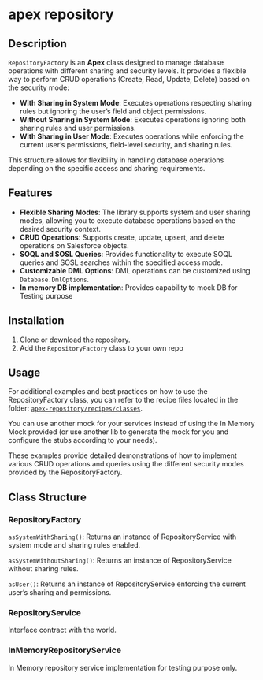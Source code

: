 # apex repository

## Description

`RepositoryFactory` is an **Apex** class designed to manage database operations with different sharing and security levels. It provides a flexible way to perform CRUD operations (Create, Read, Update, Delete) based on the security mode:

- **With Sharing in System Mode**: Executes operations respecting sharing rules but ignoring the user’s field and object permissions.
- **Without Sharing in System Mode**: Executes operations ignoring both sharing rules and user permissions.
- **With Sharing in User Mode**: Executes operations while enforcing the current user’s permissions, field-level security, and sharing rules.

This structure allows for flexibility in handling database operations depending on the specific access and sharing requirements.

## Features

- **Flexible Sharing Modes**: The library supports system and user sharing modes, allowing you to execute database operations based on the desired security context.
- **CRUD Operations**: Supports create, update, upsert, and delete operations on Salesforce objects.
- **SOQL and SOSL Queries**: Provides functionality to execute SOQL queries and SOSL searches within the specified access mode.
- **Customizable DML Options**: DML operations can be customized using `Database.DmlOptions`.
- **In memory DB implementation**: Provides capability to mock DB for Testing purpose

## Installation

1. Clone or download the repository.
2. Add the `RepositoryFactory` class to your own repo

## Usage

For additional examples and best practices on how to use the RepositoryFactory class, you can refer to the recipe files located in the folder: [`apex-repository/recipes/classes`](https://github.com/scolladon/apex-repository/tree/main/apex-repository/recipes/classes).

You can use another mock for your services instead of using the In Memory Mock provided (or use another lib to generate the mock for you and configure the stubs according to your needs).

These examples provide detailed demonstrations of how to implement various CRUD operations and queries using the different security modes provided by the RepositoryFactory.

## Class Structure

### RepositoryFactory

`asSystemWithSharing()`: Returns an instance of RepositoryService with system mode and sharing rules enabled.

`asSystemWithoutSharing()`: Returns an instance of RepositoryService without sharing rules.

`asUser()`: Returns an instance of RepositoryService enforcing the current user’s sharing and permissions.

### RepositoryService

Interface contract with the world.

### InMemoryRepositoryService

In Memory repository service implementation for testing purpose only.
